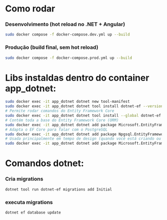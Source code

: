 # Como rodar

### Desenvolvimento (hot reload no .NET + Angular)
```bash
sudo docker compose -f docker-compose.dev.yml up --build
```

### Produção (build final, sem hot reload)
```bash
sudo docker compose -f docker-compose.prod.yml up --build
```


# Libs instaldas dentro do container app_dotnet:
```bash
sudo docker exec -it app_dotnet dotnet new tool-manifest
sudo docker exec -it app_dotnet dotnet tool install dotnet-ef --version 8.*
# Permite rodar comandos do Entity Framework Core
sudo docker exec -it app_dotnet dotnet tool install --global dotnet-ef --version 8.*
# Contém toda a base do Entity Framework Core (ORM)
sudo docker exec -it app_dotnet dotnet add package Microsoft.EntityFrameworkCore --version 8.0.10
# Adapta o EF Core para falar com o PostgreSQL
sudo docker exec -it app_dotnet dotnet add package Npgsql.EntityFrameworkCore.PostgreSQL --version 8.0.10
# Usada principalmente em tempo de design (quando você está criando ou atualizando migrations) 
sudo docker exec -it app_dotnet dotnet add package Microsoft.EntityFrameworkCore.Design --version 8.0.10
```

# Comandos dotnet:

### Cria migrations
```bash
dotnet tool run dotnet-ef migrations add Initial
```

### executa migrations
```bash
dotnet ef database update
```

```bash
```

```bash
```

```bash
```

```bash
```

